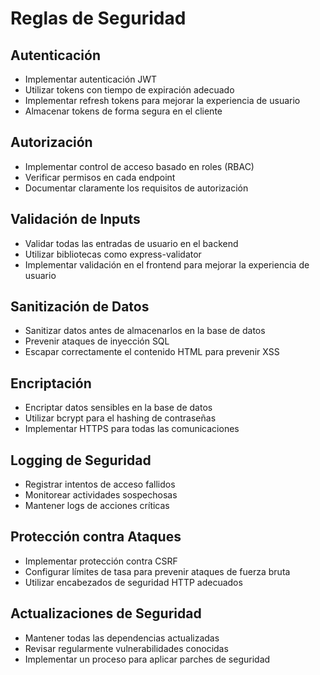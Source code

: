 # Reglas de Seguridad

## Autenticación
- Implementar autenticación JWT
- Utilizar tokens con tiempo de expiración adecuado
- Implementar refresh tokens para mejorar la experiencia de usuario
- Almacenar tokens de forma segura en el cliente

## Autorización
- Implementar control de acceso basado en roles (RBAC)
- Verificar permisos en cada endpoint
- Documentar claramente los requisitos de autorización

## Validación de Inputs
- Validar todas las entradas de usuario en el backend
- Utilizar bibliotecas como express-validator
- Implementar validación en el frontend para mejorar la experiencia de usuario

## Sanitización de Datos
- Sanitizar datos antes de almacenarlos en la base de datos
- Prevenir ataques de inyección SQL
- Escapar correctamente el contenido HTML para prevenir XSS

## Encriptación
- Encriptar datos sensibles en la base de datos
- Utilizar bcrypt para el hashing de contraseñas
- Implementar HTTPS para todas las comunicaciones

## Logging de Seguridad
- Registrar intentos de acceso fallidos
- Monitorear actividades sospechosas
- Mantener logs de acciones críticas

## Protección contra Ataques
- Implementar protección contra CSRF
- Configurar límites de tasa para prevenir ataques de fuerza bruta
- Utilizar encabezados de seguridad HTTP adecuados

## Actualizaciones de Seguridad
- Mantener todas las dependencias actualizadas
- Revisar regularmente vulnerabilidades conocidas
- Implementar un proceso para aplicar parches de seguridad 